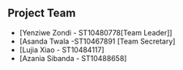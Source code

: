 ## Project Team

* [Yenziwe Zondi - ST10480778[Team Leader]]
* [Asanda Twala -ST10467891 [Team Secretary]
* [Lujia Xiao - ST10484117]
* [Azania Sibanda - ST10488658]
